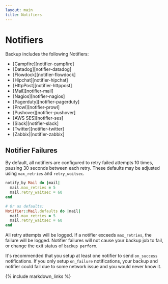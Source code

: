 ```yaml
---
layout: main
title: Notifiers
---
```


Notifiers
=========

Backup includes the following Notifiers:

- [Campfire][notifier-campfire]
- [Datadog][notifier-datadog]
- [Flowdock][notifier-flowdock]
- [Hipchat][notifier-hipchat]
- [HttpPost][notifier-httppost]
- [Mail][notifier-mail]
- [Nagios][notifier-nagios]
- [Pagerduty][notifier-pagerduty]
- [Prowl][notifier-prowl]
- [Pushover][notifier-pushover]
- [AWS SES][notifier-ses]
- [Slack][notifier-slack]
- [Twitter][notifier-twitter]
- [Zabbix][notifier-zabbix]


Notifier Failures
-----------------

By default, all notifiers are configured to retry failed attempts 10 times, pausing 30 seconds between each retry.
These defaults may be adjusted using `max_retries` and `retry_waitsec`.

```rb
notify_by Mail do |mail|
  mail.max_retries = 5
  mail.retry_waitsec = 60
end

# Or as defaults:
Notifier::Mail.defaults do |mail|
  mail.max_retries = 5
  mail.retry_waitsec = 60
end
```

All retry attempts will be logged. If a notifier exceeds `max_retries`, the failure will be logged.
Notifier failures will not cause your backup job to fail, or change the exit status of `backup perform`.

It's recommended that you setup at least one notifier to send `on_success` notifications.
If you only setup `on_failure` notifications, your backup and notifier could fail due to some network issue and you
would never know it.

{% include markdown_links %}
